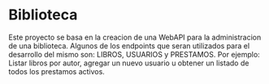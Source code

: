 # Biblioteca
Este proyecto se basa en la creacion de una WebAPI para la administracion de una biblioteca. Algunos de los endpoints que seran utilizados para el desarrollo del mismo son: LIBROS, USUARIOS y PRESTAMOS. Por ejemplo: Listar libros por autor, agregar un nuevo usuario u obtener un listado de todos los prestamos activos.
